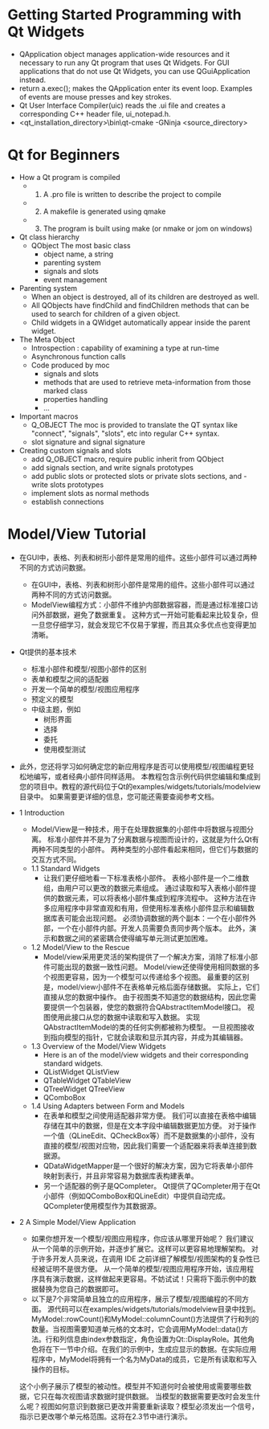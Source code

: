 # Getting Started Programming with Qt Widgets
- QApplication object manages application-wide resources and it necessary to run any Qt program that uses Qt Widgets.
For GUI applications that do not use Qt Widgets, you can use QGuiApplication instead.
- return a.exec(); makes the QApplication enter its event loop.
Examples of events are mouse presses and key strokes.
- Qt User Interface Compiler(uic)
reads the .ui file and creates a corresponding C++ header file, ui_notepad.h.
- <qt_installation_directory>\bin\qt-cmake -GNinja <source_directory>

# Qt for Beginners
- How a Qt program is compiled
    - 1. A .pro file is written to describe the project to compile
    - 2. A makefile is generated using qmake
    - 3. The program is built using make (or nmake or jom on windows)
- Qt class hierarchy
    - QObject 
    The most basic class
        - object name, a string
        - parenting system
        - signals and slots
        - event management
- Parenting system
    - When an object is destroyed, all of its children are destroyed as well.
    - All QObjects have findChild and findChildren methods that can be used to search for children of a given object.
    - Child widgets in a QWidget automatically appear inside the parent widget.
- The Meta Object
    - Introspection : capability of examining a type at run-time
    - Asynchronous function calls
    - Code produced by moc
        - signals and slots
        - methods that are used to retrieve meta-information from those marked class
        - properties handling
        - ...
- Important macros
    - Q_OBJECT 
    The moc is provided to translate the QT syntax like "connect", "signals", "slots", etc into regular C++ syntax.
    - slot signature and signal signature
- Creating custom signals and slots
    - add Q_OBJECT macro, require public inherit from QObject
    - add signals section, and write signals prototypes
    - add public slots or protected slots or private slots sections, and - write slots prototypes
    - implement slots as normal methods
    - establish connections
# Model/View Tutorial
- 在GUI中，表格、列表和树形小部件是常用的组件。这些小部件可以通过两种不同的方式访问数据。
    - 在GUI中，表格、列表和树形小部件是常用的组件。这些小部件可以通过两种不同的方式访问数据。
    - ModelView编程方式：小部件不维护内部数据容器，而是通过标准接口访问外部数据，避免了数据重复。
    这种方式一开始可能看起来比较复杂，但一旦您仔细学习，就会发现它不仅易于掌握，而且其众多优点也变得更加清晰。
- Qt提供的基本技术
    - 标准小部件和模型/视图小部件的区别
    - 表单和模型之间的适配器
    - 开发一个简单的模型/视图应用程序
    - 预定义的模型
    - 中级主题，例如
        - 树形界面
        - 选择
        - 委托
        - 使用模型测试
- 此外，您还将学习如何确定您的新应用程序是否可以使用模型/视图编程更轻松地编写，或者经典小部件同样适用。
本教程包含示例代码供您编辑和集成到您的项目中。教程的源代码位于Qt的examples/widgets/tutorials/modelview目录中。
如果需要更详细的信息，您可能还需要查阅参考文档。
- 1 Introduction
    - Model/View是一种技术，用于在处理数据集的小部件中将数据与视图分离。
    标准小部件并不是为了分离数据与视图而设计的，这就是为什么Qt有两种不同类型的小部件。
    两种类型的小部件看起来相同，但它们与数据的交互方式不同。
    - 1.1 Standard Widgets
        - 让我们更仔细地看一下标准表格小部件。
        表格小部件是一个二维数组，由用户可以更改的数据元素组成。
        通过读取和写入表格小部件提供的数据元素，可以将表格小部件集成到程序流程中。
        这种方法在许多应用程序中非常直观和有用，但使用标准表格小部件显示和编辑数据库表可能会出现问题。
        必须协调数据的两个副本：一个在小部件外部，一个在小部件内部。开发人员需要负责同步两个版本。
        此外，演示和数据之间的紧密耦合使得编写单元测试更加困难。
    - 1.2 Model/View to the Rescue
        - Model/view采用更灵活的架构提供了一个解决方案，消除了标准小部件可能出现的数据一致性问题。
        Model/view还使得使用相同数据的多个视图更容易，因为一个模型可以传递给多个视图。
        最重要的区别是，model/view小部件不在表格单元格后面存储数据。
        实际上，它们直接从您的数据中操作。
        由于视图类不知道您的数据结构，因此您需要提供一个包装器，使您的数据符合QAbstractItemModel接口。
        视图使用此接口从您的数据中读取和写入数据。
        实现QAbstractItemModel的类的任何实例都被称为模型。
        一旦视图接收到指向模型的指针，它就会读取和显示其内容，并成为其编辑器。
    - 1.3 Overview of the Model/View Widgets
        - Here is an of the model/view widgets and their corresponding standard widgets.
        - QListWidget QListView
        - QTableWidget QTableView
        - QTreeWidget QTreeView
        - QComboBox
    - 1.4 Using Adapters between Form and Models
        - 在表单和模型之间使用适配器非常方便。
        我们可以直接在表格中编辑存储在其中的数据，但是在文本字段中编辑数据更加方便。
        对于操作一个值（QLineEdit、QCheckBox等）而不是数据集的小部件，没有直接的模型/视图对应物，因此我们需要一个适配器来将表单连接到数据源。
        - QDataWidgetMapper是一个很好的解决方案，因为它将表单小部件映射到表行，并且非常容易为数据库表构建表单。
        - 另一个适配器的例子是QCompleter。
        Qt提供了QCompleter用于在Qt小部件（例如QComboBox和QLineEdit）中提供自动完成。
        QCompleter使用模型作为其数据源。
- 2 A Simple Model/View Application
    - 如果你想开发一个模型/视图应用程序，你应该从哪里开始呢？
    我们建议从一个简单的示例开始，并逐步扩展它。这样可以更容易地理解架构。
    对于许多开发人员来说，在调用 IDE 之前详细了解模型/视图架构的复杂性已经被证明不是很方便。
    从一个简单的模型/视图应用程序开始，该应用程序具有演示数据，这样做起来更容易。不妨试试！只需将下面示例中的数据替换为您自己的数据即可。
    - 以下是7个非常简单且独立的应用程序，展示了模型/视图编程的不同方面。
    源代码可以在examples/widgets/tutorials/modelview目录中找到。
    MyModel::rowCount()和MyModel::columnCount()方法提供了行和列的数量。当视图需要知道单元格的文本时，它会调用MyModel::data()方法。行和列信息由index参数指定，角色设置为Qt::DisplayRole。其他角色将在下一节中介绍。在我们的示例中，生成应显示的数据。在实际应用程序中，MyModel将拥有一个名为MyData的成员，它是所有读取和写入操作的目标。
    
    这个小例子展示了模型的被动性。模型并不知道何时会被使用或需要哪些数据，它只在每次视图请求数据时提供数据。
    当模型的数据需要更改时会发生什么呢？视图如何意识到数据已更改并需要重新读取？模型必须发出一个信号，指示已更改哪个单元格范围。这将在2.3节中进行演示。